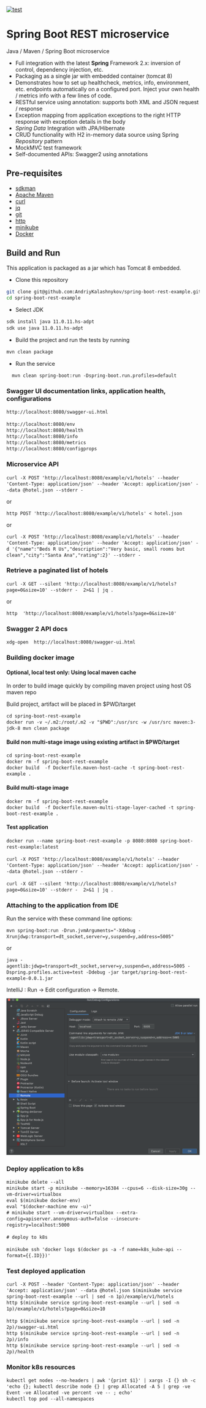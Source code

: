 [![test](https://github.com/AndriyKalashnykov/spring-boot-rest-example/actions/workflows/test.yml/badge.svg?branch=master)](https://github.com/AndriyKalashnykov/spring-boot-rest-example/actions/workflows/test.yml)
# Spring Boot REST microservice

Java / Maven / Spring Boot microservice

* Full integration with the latest **Spring** Framework 2.x: inversion of control, dependency injection, etc.
* Packaging as a single jar with embedded container (tomcat 8)
* Demonstrates how to set up healthcheck, metrics, info, environment, etc. endpoints automatically on a configured port. Inject your own health / metrics info with a few lines of code.
* RESTful service using annotation: supports both XML and JSON request / response
* Exception mapping from application exceptions to the right HTTP response with exception details in the body
* *Spring Data* Integration with JPA/Hibernate
* CRUD functionality with H2 in-memory data source using Spring *Repository* pattern
* MockMVC test framework
* Self-documented APIs: Swagger2 using annotations

## Pre-requisites

* [sdkman](https://sdkman.io/install)
* [Apache Maven](https://maven.apache.org/install.html)
* [curl](https://help.ubidots.com/en/articles/2165289-learn-how-to-install-run-curl-on-windows-macosx-linux)
* [jq](https://github.com/stedolan/jq/wiki/Installation)
* [git](https://git-scm.com/book/en/v2/Getting-Started-Installing-Git)
* [http](https://httpie.io/cli)
* [minikube](https://minikube.sigs.k8s.io/docs/start/)
* [Docker](https://docs.docker.com/engine/install/)

## Build and Run

This application is packaged as a jar which has Tomcat 8 embedded.

* Clone this repository

```bash
git clone git@github.com:AndriyKalashnykov/spring-boot-rest-example.git
cd spring-boot-rest-example
```
* Select JDK

```bash
sdk install java 11.0.11.hs-adpt
sdk use java 11.0.11.hs-adpt
```
* Build the project and run the tests by running

```bash
mvn clean package
```
* Run the service

```
  mvn clean spring-boot:run -Dspring-boot.run.profiles=default
```

### Swagger UI documentation links, application health, configurations 

```
http://localhost:8080/swagger-ui.html

http://localhost:8080/env
http://localhost:8080/health
http://localhost:8080/info
http://localhost:8080/metrics
http://localhost:8080/configprops

```

### Microservice API

```
curl -X POST 'http://localhost:8080/example/v1/hotels' --header 'Content-Type: application/json' --header 'Accept: application/json' --data @hotel.json --stderr -
```
or
```
http POST 'http://localhost:8080/example/v1/hotels' < hotel.json
```
or
```
curl -X POST 'http://localhost:8080/example/v1/hotels' --header 'Content-Type: application/json' --header 'Accept: application/json' -d '{"name":"Beds R Us","description":"Very basic, small rooms but clean","city":"Santa Ana","rating":2}' --stderr -
```

### Retrieve a paginated list of hotels

```
curl -X GET --silent 'http://localhost:8080/example/v1/hotels?page=0&size=10' --stderr -  2>&1 | jq .
```
or
```
http  'http://localhost:8080/example/v1/hotels?page=0&size=10'
```
### Swagger 2 API docs

```
xdg-open  http://localhost:8080/swagger-ui.html
```


### Building docker image


#### Optional, local test only: Using local maven cache

  In order to build image quickly by compiling maven project using host OS  maven repo

  Build project, artifact will be placed in $PWD/target

  ```
  cd spring-boot-rest-example
  docker run -v ~/.m2:/root/.m2 -v "$PWD":/usr/src -w /usr/src maven:3-jdk-8 mvn clean package
  ```

  #### Build non multi-stage image using existing artifact in $PWD/target

  ```
  cd spring-boot-rest-example
  docker rm -f spring-boot-rest-example
  docker build  -f Dockerfile.maven-host-cache -t spring-boot-rest-example .
  ```

  #### Build  multi-stage image  

  ```
  docker rm -f spring-boot-rest-example
  docker build  -f Dockerfile.maven-multi-stage-layer-cached -t spring-boot-rest-example .
  ```

  #### Test application

  ```
  docker run --name spring-boot-rest-example -p 8080:8080 spring-boot-rest-example:latest

  curl -X POST 'http://localhost:8080/example/v1/hotels' --header 'Content-Type: application/json' --header 'Accept: application/json' --data @hotel.json --stderr -

  curl -X GET --silent 'http://localhost:8080/example/v1/hotels?page=0&size=10' --stderr -  2>&1 | jq .

  ```

### Attaching to the application from IDE

Run the service with these command line options:

```
mvn spring-boot:run -Drun.jvmArguments="-Xdebug -Xrunjdwp:transport=dt_socket,server=y,suspend=y,address=5005"
```
or

```
java -agentlib:jdwp=transport=dt_socket,server=y,suspend=n,address=5005 -Dspring.profiles.active=test -Ddebug -jar target/spring-boot-rest-example-0.0.1.jar
```

IntelliJ : Run -> Edit configuration -> Remote.

![IntelliJ IDEA](./img/idea-remote.png)

### Deploy application to k8s

```
minikube delete --all
minikube start -p minikube --memory=16384 --cpus=6 --disk-size=30g --vm-driver=virtualbox
eval $(minikube docker-env)
eval "$(docker-machine env -u)"
# minikube start --vm-driver=virtualbox --extra-config=apiserver.anonymous-auth=false --insecure-registry=localhost:5000

# deploy to k8s

minikube ssh 'docker logs $(docker ps -a -f name=k8s_kube-api --format={{.ID}})'
```

### Test deployed application

```
curl -X POST --header 'Content-Type: application/json' --header 'Accept: application/json' --data @hotel.json $(minikube service spring-boot-rest-example --url | sed -n 1p)/example/v1/hotels
http $(minikube service spring-boot-rest-example --url | sed -n 1p)/example/v1/hotels?page=0&size=10

http $(minikube service spring-boot-rest-example --url | sed -n 2p)/swagger-ui.html
http $(minikube service spring-boot-rest-example --url | sed -n 2p)/info
http $(minikube service spring-boot-rest-example --url | sed -n 2p)/health
```

### Monitor k8s resources
```
kubectl get nodes --no-headers | awk '{print $1}' | xargs -I {} sh -c 'echo {}; kubectl describe node {} | grep Allocated -A 5 | grep -ve Event -ve Allocated -ve percent -ve -- ; echo'
kubectl top pod --all-namespaces
```
